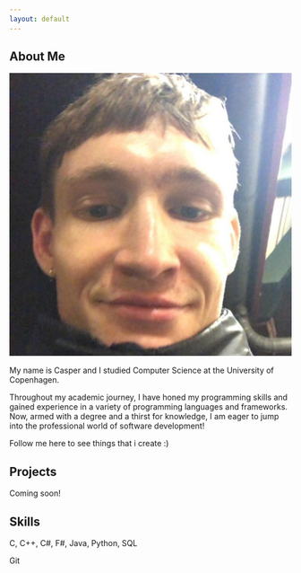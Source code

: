 ```yaml
---
layout: default
---
```


## About Me

<img class="profile-picture" src="pp.jpg">

My name is Casper and I studied Computer Science at the University of Copenhagen. 

Throughout my academic journey, I have honed my programming skills and gained experience in a variety of programming languages and frameworks. Now, armed with a degree and a thirst for knowledge, I am eager to jump into the professional world of software development! 

Follow me here to see things that i create :)

## Projects

Coming soon!

## Skills

C, C++, C#, F#, Java, Python, SQL

Git